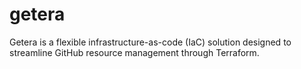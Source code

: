 # getera
Getera is a flexible infrastructure-as-code (IaC) solution designed to streamline GitHub resource management through Terraform.
